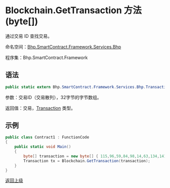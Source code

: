 # Blockchain.GetTransaction 方法 (byte[])

通过交易 ID 查找交易。

命名空间：[Bhp.SmartContract.Framework.Services.Bhp](../../bhp.md)

程序集：Bhp.SmartContract.Framework

## 语法

```c#
public static extern Bhp.SmartContract.Framework.Services.Bhp.Transaction GetTransaction(byte[] hash)
```

参数：交易ID（交易散列），32字节的字节数组。

返回值：交易，[Transaction](../Transaction.md) 类型。

## 示例

```c#
public class Contract1 : FunctionCode
{
    public static void Main()
    {
        byte[] transaction = new byte[] { 115,96,59,84,98,14,63,134,141,6,185,214,139,61,142,84,11,133,151,93,155,238,35,4,58,1,27,183,33,185,60,238 };
        Transaction tx = Blockchain.GetTransaction(transaction);
    }
}
```



[返回上级](../Blockchain.md)